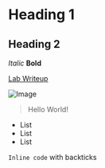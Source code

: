 # Heading 1	

## Heading 2	
*Italic*	**Bold**	

[Lab Writeup](https://ucsd-cse15l-w22.github.io/week/week2/)	

![Image](https://images.newindianexpress.com/uploads/user/imagelibrary/2019/3/7/w900X450/Take_in_the_Scenery.jpg?w=400&dpr=2.6)	

> Hello World!

* List
* List
* List

`Inline code` with backticks
